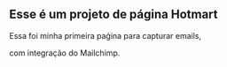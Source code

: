 ## Esse é um projeto de página Hotmart

Essa foi minha primeira paǵina para capturar emails,

 com integração do Mailchimp. 



